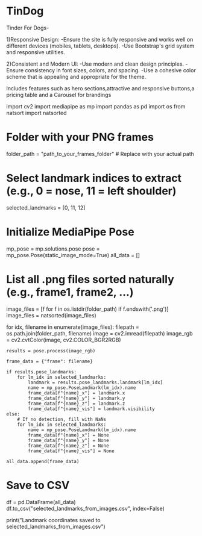# TinDog
Tinder For Dogs-

1)Responsive Design:
  -Ensure the site is fully responsive and works well on different devices (mobiles, tablets, desktops).
  -Use Bootstrap's grid system and responsive utilities.
  
2)Consistent and Modern UI:
  -Use modern and clean design principles.
  -Ensure consistency in font sizes, colors, and spacing.
  -Use a cohesive color scheme that is appealing and appropriate for the theme.

Includes features such as hero sections,attractive and responsive buttons,a pricing table and a Carousel for brandings


import cv2
import mediapipe as mp
import pandas as pd
import os
from natsort import natsorted

# Folder with your PNG frames
folder_path = "path_to_your_frames_folder"  # Replace with your actual path

# Select landmark indices to extract (e.g., 0 = nose, 11 = left shoulder)
selected_landmarks = [0, 11, 12]

# Initialize MediaPipe Pose
mp_pose = mp.solutions.pose
pose = mp_pose.Pose(static_image_mode=True)
all_data = []

# List all .png files sorted naturally (e.g., frame1, frame2, ...)
image_files = [f for f in os.listdir(folder_path) if f.endswith('.png')]
image_files = natsorted(image_files)

for idx, filename in enumerate(image_files):
    filepath = os.path.join(folder_path, filename)
    image = cv2.imread(filepath)
    image_rgb = cv2.cvtColor(image, cv2.COLOR_BGR2RGB)

    results = pose.process(image_rgb)

    frame_data = {"frame": filename}

    if results.pose_landmarks:
        for lm_idx in selected_landmarks:
            landmark = results.pose_landmarks.landmark[lm_idx]
            name = mp_pose.PoseLandmark(lm_idx).name
            frame_data[f"{name}_x"] = landmark.x
            frame_data[f"{name}_y"] = landmark.y
            frame_data[f"{name}_z"] = landmark.z
            frame_data[f"{name}_vis"] = landmark.visibility
    else:
        # If no detection, fill with NaNs
        for lm_idx in selected_landmarks:
            name = mp_pose.PoseLandmark(lm_idx).name
            frame_data[f"{name}_x"] = None
            frame_data[f"{name}_y"] = None
            frame_data[f"{name}_z"] = None
            frame_data[f"{name}_vis"] = None

    all_data.append(frame_data)

# Save to CSV
df = pd.DataFrame(all_data)
df.to_csv("selected_landmarks_from_images.csv", index=False)

print("Landmark coordinates saved to selected_landmarks_from_images.csv")
